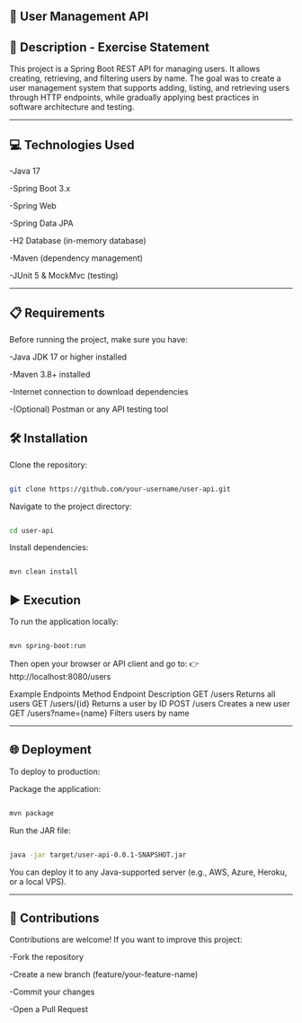 ## 🧩 User Management API

## 📄 Description - Exercise Statement

This project is a Spring Boot REST API for managing users.
It allows creating, retrieving, and filtering users by name.
The goal was to create a user management system that supports adding, listing, and retrieving users through HTTP endpoints, while gradually applying best practices in software architecture and testing.

---

## 💻 Technologies Used

-Java 17

-Spring Boot 3.x

-Spring Web

-Spring Data JPA

-H2 Database (in-memory database)

-Maven (dependency management)

-JUnit 5 & MockMvc (testing)

---

## 📋 Requirements

Before running the project, make sure you have:

-Java JDK 17 or higher installed

-Maven 3.8+ installed

-Internet connection to download dependencies

-(Optional) Postman or any API testing tool

## 🛠️ Installation

Clone the repository:
```bash

git clone https://github.com/your-username/user-api.git
```

Navigate to the project directory:
```bash

cd user-api

```
Install dependencies:

```bash

mvn clean install
```
## ▶️ Execution

To run the application locally:

```bash

mvn spring-boot:run

```
Then open your browser or API client and go to:
👉 http://localhost:8080/users

Example Endpoints
Method	Endpoint	Description
GET	/users	Returns all users
GET	/users/{id}	Returns a user by ID
POST	/users	Creates a new user
GET	/users?name={name}	Filters users by name

---

## 🌐 Deployment

To deploy to production:

Package the application:

```bash

mvn package

```
Run the JAR file:

```bash

java -jar target/user-api-0.0.1-SNAPSHOT.jar

```
You can deploy it to any Java-supported server (e.g., AWS, Azure, Heroku, or a local VPS).

---

## 🤝 Contributions

Contributions are welcome!
If you want to improve this project:

-Fork the repository

-Create a new branch (feature/your-feature-name)

-Commit your changes

-Open a Pull Request
